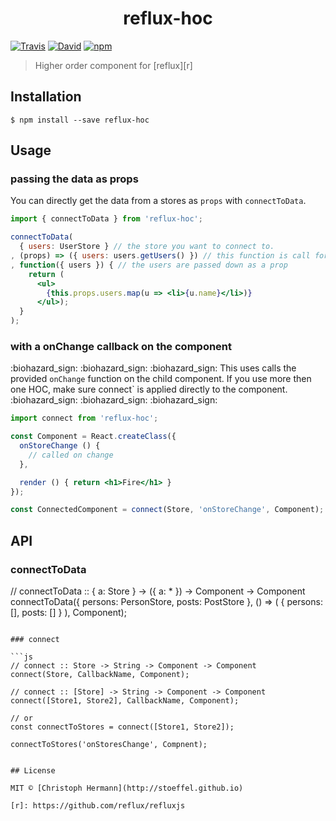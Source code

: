 <h1 align="center">reflux-hoc</h1>

[![Travis](https://img.shields.io/travis/stoeffel/reflux-hoc.svg?style=flat-square)](https://travis-ci.org/stoeffel/reflux-hoc)
[![David](https://img.shields.io/david/stoeffel/reflux-hoc.svg?style=flat-square)](https://david-dm.org/stoeffel/reflux-hoc)
[![npm](https://img.shields.io/npm/v/reflux-hoc.svg?style=flat-square)](https://www.npmjs.com/package/reflux-hoc)

> Higher order component for [reflux][r]


## Installation

```
$ npm install --save reflux-hoc
```

## Usage

### passing the data as props

You can directly get the data from a stores as `props` with `connectToData`.

```jsx
import { connectToData } from 'reflux-hoc';

connectToData(
  { users: UserStore } // the store you want to connect to.
, (props) => ({ users: users.getUsers() }) // this function is call for the initialState and if the store changes.
, function({ users }) { // the users are passed down as a prop
    return (
      <ul>
        {this.props.users.map(u => <li>{u.name}</li>)}
      </ul>);
  }
);
```

### with a onChange callback on the component

:biohazard_sign: :biohazard_sign: :biohazard_sign:
This uses calls the provided `onChange` function on the child component.
If you use more then one HOC, make sure connect` is applied directly to the component.
:biohazard_sign: :biohazard_sign: :biohazard_sign:

```jsx
import connect from 'reflux-hoc';

const Component = React.createClass({
  onStoreChange () {
    // called on change
  },

  render () { return <h1>Fire</h1> }
});

const ConnectedComponent = connect(Store, 'onStoreChange', Component);
```



## API

### connectToData

// connectToData :: { a: Store } -> ({ a: * }) -> Component -> Component
connectToData({ persons: PersonStore, posts: PostStore }, () => ( { persons: [], posts: [] } ), Component);
```

### connect

```js
// connect :: Store -> String -> Component -> Component
connect(Store, CallbackName, Component);

// connect :: [Store] -> String -> Component -> Component
connect([Store1, Store2], CallbackName, Component);

// or
const connectToStores = connect([Store1, Store2]);

connectToStores('onStoresChange', Compnent);


## License

MIT © [Christoph Hermann](http://stoeffel.github.io)

[r]: https://github.com/reflux/refluxjs

